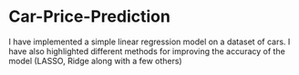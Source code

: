 # Car-Price-Prediction
I have implemented a simple linear regression model on a dataset of cars. I have also highlighted different methods for improving the accuracy of the model (LASSO, Ridge along with a few others)
